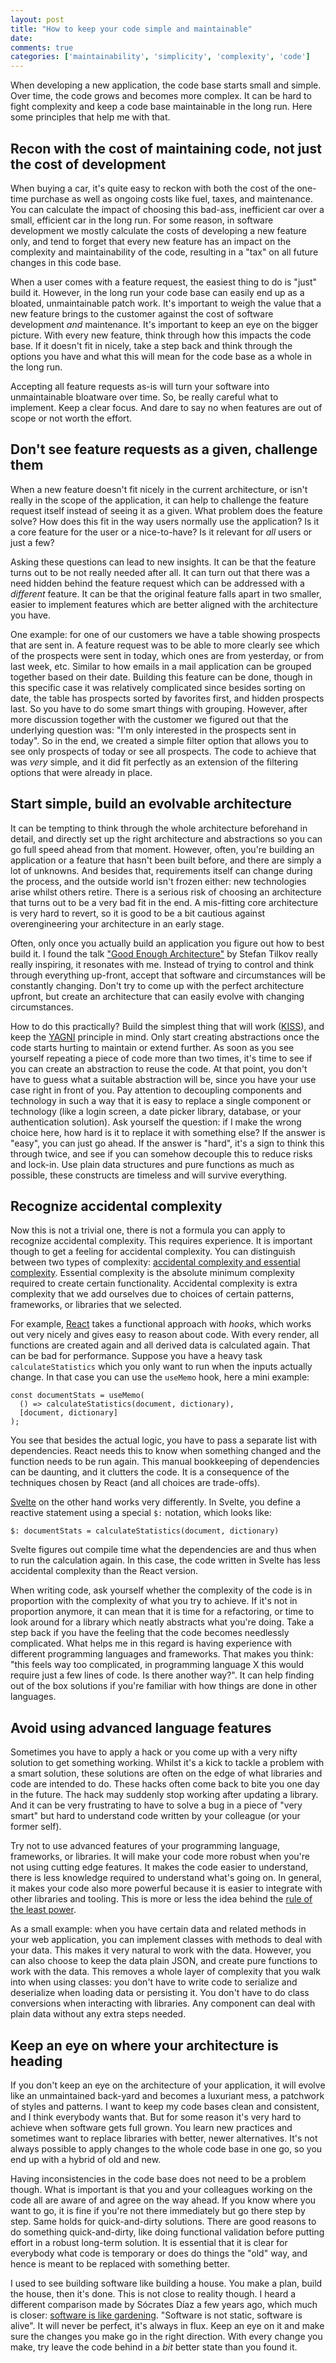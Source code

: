 ```yaml
---
layout: post
title: "How to keep your code simple and maintainable"
date:
comments: true
categories: ['maintainability', 'simplicity', 'complexity', 'code']
---
```


When developing a new application, the code base starts small and simple. Over time, the code grows and becomes more complex. It can be hard to fight complexity and keep a code base maintainable in the long run. Here some principles that help me with that.


## Recon with the cost of maintaining code, not just the cost of development

When buying a car, it's quite easy to reckon with both the cost of the one-time purchase as well as ongoing costs like fuel, taxes, and maintenance. You can calculate the impact of choosing this bad-ass, inefficient car over a small, efficient car in the long run. For some reason, in software development we mostly calculate the costs of developing a new feature only, and tend to forget that every new feature has an impact on the complexity and maintainability of the code, resulting in a "tax" on all future changes in this code base.

When a user comes with a feature request, the easiest thing to do is "just" build it. However, in the long run your code base can easily end up as a bloated, unmaintainable patch work. It's important to weigh the value that a new feature brings to the customer against the cost of software development _and_ maintenance. It's important to keep an eye on the bigger picture. With every new feature, think through how this impacts the code base. If it doesn't fit in nicely, take a step back and think through the options you have and what this will mean for the code base as a whole in the long run. 

Accepting all feature requests as-is will turn your software into unmaintainable bloatware over time. So, be really careful what to implement. Keep a clear focus. And dare to say no when features are out of scope or not worth the effort.


## Don't see feature requests as a given, challenge them

When a new feature doesn't fit nicely in the current architecture, or isn't really in the scope of the application, it can help to challenge the feature request itself instead of seeing it as a given. What problem does the feature solve? How does this fit in the way users normally use the application? Is it a core feature for the user or a nice-to-have? Is it relevant for _all_ users or just a few? 

Asking these questions can lead to new insights. It can be that the feature turns out to be not really needed after all. It can turn out that there was a need hidden behind the feature request which can be addressed with a _different_ feature. It can be that the original feature falls apart in two smaller, easier to implement features which are better aligned with the architecture you have.

One example: for one of our customers we have a table showing prospects that are sent in. A feature request was to be able to more clearly see which of the prospects were sent in today, which ones are from yesterday, or from last week, etc. Similar to how emails in a mail application can be grouped together based on their date. Building this feature can be done, though in this specific case it was relatively complicated since besides sorting on date, the table has prospects sorted by favorites first, and hidden prospects last. So you have to do some smart things with grouping. However, after more discussion together with the customer we figured out that the underlying question was: "I'm only interested in the prospects sent in today". So in the end, we created a simple filter option that allows you to see only prospects of today or see all prospects. The code to achieve that was _very_ simple, and it did fit perfectly as an extension of the filtering options that were already in place.


## Start simple, build an evolvable architecture

It can be tempting to think through the whole architecture beforehand in detail, and directly set up the right architecture and abstractions so you can go full speed ahead from that moment. However, often, you're building an application or a feature that hasn't been built before, and there are simply a lot of unknowns. And besides that, requirements itself can change during the process, and the outside world isn't frozen either: new technologies arise whilst others retire. There is a serious risk of choosing an architecture that turns out to be a very bad fit in the end. A mis-fitting core architecture is very hard to revert, so it is good to be a bit cautious against overengineering your architecture in an early stage. 

Often, only once you actually build an application you figure out how to best build it. I found the talk ["Good Enough Architecture"](https://www.youtube.com/watch?v=PzEox3szeRc) by Stefan Tilkov really really inspiring, it resonates with me. Instead of trying to control and think through everything up-front, accept that software and circumstances will be constantly changing. Don't try to come up with the perfect architecture upfront, but create an architecture that can easily evolve with changing circumstances.

How to do this practically? Build the simplest thing that will work ([KISS](https://en.wikipedia.org/wiki/KISS_principle)), and keep the [YAGNI](https://en.wikipedia.org/wiki/You_aren%27t_gonna_need_it) principle in mind. Only start creating abstractions once the code starts hurting to maintain or extend further. As soon as you see yourself repeating a piece of code more than two times, it's time to see if you can create an abstraction to reuse the code. At that point, you don't have to guess what a suitable abstraction will be, since you have your use case right in front of you. Pay attention to decoupling components and technology in such a way that it is easy to replace a single component or technology (like a login screen, a date picker library, database, or your authentication solution). Ask yourself the question: if I make the wrong choice here, how hard is it to replace it with something else? If the answer is "easy", you can just go ahead. If the answer is "hard", it's a sign to think this through twice, and see if you can somehow decouple this to reduce risks and lock-in. Use plain data structures and pure functions as much as possible, these constructs are timeless and will survive everything.


## Recognize accidental complexity

Now this is not a trivial one, there is not a formula you can apply to recognize accidental complexity. This requires experience. It is important though to get a feeling for accidental complexity. You can distinguish between two types of complexity: [accidental complexity and essential complexity](https://en.wikipedia.org/wiki/No_Silver_Bullet). Essential complexity is the absolute minimum complexity required to create certain functionality. Accidental complexity is extra complexity that we add ourselves due to choices of certain patterns, frameworks, or libraries that we selected. 

For example, [React](https://reactjs.org/) takes a functional approach with _hooks_, which works out very nicely and gives easy to reason about code. With every render, all functions are created again and all derived data is calculated again. That can be bad for performance. Suppose you have a heavy task `calculateStatistics` which you only want to run when the inputs actually change. In that case you can use the `useMemo` hook, here a mini example:

```
const documentStats = useMemo(
  () => calculateStatistics(document, dictionary), 
  [document, dictionary]
);
```

You see that besides the actual logic, you have to pass a separate list with dependencies. React needs this to know when something changed and the function needs to be run again. This manual bookkeeping of dependencies can be daunting, and it clutters the code. It is a consequence of the techniques chosen by React (and all choices are trade-offs).

[Svelte](https://svelte.dev/) on the other hand works very differently. In Svelte, you define a reactive statement using a special `$:` notation, which looks like:

```svelte
$: documentStats = calculateStatistics(document, dictionary)
```

Svelte figures out compile time what the dependencies are and thus when to run the calculation again. In this case, the code written in Svelte has less accidental complexity than the React version.

When writing code, ask yourself whether the complexity of the code is in proportion with the complexity of what you try to achieve. If it's not in proportion anymore, it can mean that it is time for a refactoring, or time to look around for a library which neatly abstracts what you're doing. Take a step back if you have the feeling that the code becomes needlessly complicated. What helps me in this regard is having experience with different programming languages and frameworks. That makes you think: "this feels way too complicated, in programming language X this would require just a few lines of code. Is there another way?". It can help finding out of the box solutions if you're familiar with how things are done in other languages.


## Avoid using advanced language features

Sometimes you have to apply a hack or you come up with a very nifty solution to get something working. Whilst it's a kick to tackle a problem with a smart solution, these solutions are often on the edge of what libraries and code are intended to do. These hacks often come back to bite you one day in the future. The hack may suddenly stop working after updating a library. And it can be very frustrating to have to solve a bug in a piece of "very smart" but hard to understand code written by your colleague (or your former self).

Try not to use advanced features of your programming language, frameworks, or libraries. It will make your code more robust when you're not using cutting edge features. It makes the code easier to understand, there is less knowledge required to understand what's going on. In general, it makes your code also more powerful because it is easier to integrate with other libraries and tooling. This is more or less the idea behind the [rule of the least power](https://en.wikipedia.org/wiki/Rule_of_least_power).

As a small example: when you have certain data and related methods in your web application, you can implement classes with methods to deal with your data. This makes it very natural to work with the data. However, you can also choose to keep the data plain JSON, and create pure functions to work with the data. This removes a whole layer of complexity that you walk into when using classes: you don't have to write code to serialize and deserialize when loading data or persisting it. You don't have to do class conversions when interacting with libraries. Any component can deal with plain data without any extra steps needed.


## Keep an eye on where your architecture is heading

If you don't keep an eye on the architecture of your application, it will evolve like an unmaintained back-yard and becomes a luxuriant mess, a patchwork of styles and patterns. I want to keep my code bases clean and consistent, and I think everybody wants that. But for some reason it's very hard to achieve when software gets full grown. You learn new practices and sometimes want to replace libraries with better, newer alternatives. It's not always possible to apply changes to the whole code base in one go, so you end up with a hybrid of old and new. 

Having inconsistencies in the code base does not need to be a problem though. What is important is that you and your colleagues working on the code all are aware of and agree on the way ahead. If you know where you want to go, it is fine if you're not there immediately but go there step by step. Same holds for quick-and-dirty solutions. There are good reasons to do something quick-and-dirty, like doing functional validation before putting effort in a robust long-term solution. It is essential that it is clear for everybody what code is temporary or does do things the "old" way, and hence is meant to be replaced with something better.

I used to see building software like building a house. You make a plan, build the house, then it's done. This is not close to reality though. I heard a different comparison made by Sócrates Díaz a few years ago, which much is closer: [software is like gardening](https://dev.to/socratesdz/software-is-like-gardening-1bb0). "Software is not static, software is alive". It will never be perfect, it's always in flux. Keep an eye on it and make sure the changes you make go in the right direction. With every change you make, try leave the code behind in a _bit_ better state than you found it.
